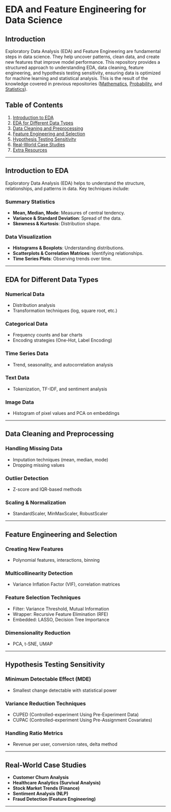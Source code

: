 # EDA and Feature Engineering for Data Science

## Introduction

Exploratory Data Analysis (EDA) and Feature Engineering are fundamental steps in data science. They help uncover patterns, clean data, and create new features that improve model performance. This repository provides a structured approach to understanding EDA, data cleaning, feature engineering, and hypothesis testing sensitivity, ensuring data is optimized for machine learning and statistical analysis. This is the result of the knowledge covered in previous repositories ([Mathematics](https://github.com/H0wl3r2001/DataScientist_Mathematics), [Probability](https://github.com/H0wl3r2001/DataScientist_Probability), and [Statistics](https://github.com/H0wl3r2001/DataScientist_Statistics)).

## Table of Contents

1. [Introduction to EDA](#introduction-to-eda)
2. [EDA for Different Data Types](#eda-for-different-data-types)
3. [Data Cleaning and Preprocessing](#data-cleaning-and-preprocessing)
4. [Feature Engineering and Selection](#feature-engineering-and-selection)
5. [Hypothesis Testing Sensitivity](#hypothesis-testing-sensitivity)
6. [Real-World Case Studies](#real-world-case-studies)
7. [Extra Resources](#extra-resources)

---

## Introduction to EDA

Exploratory Data Analysis (EDA) helps to understand the structure, relationships, and patterns in data. Key techniques include:

### Summary Statistics
- **Mean, Median, Mode**: Measures of central tendency.
- **Variance & Standard Deviation**: Spread of the data.
- **Skewness & Kurtosis**: Distribution shape.

### Data Visualization
- **Histograms & Boxplots**: Understanding distributions.
- **Scatterplots & Correlation Matrices**: Identifying relationships.
- **Time Series Plots**: Observing trends over time.

---

## EDA for Different Data Types

### Numerical Data
- Distribution analysis
- Transformation techniques (log, square root, etc.)

### Categorical Data
- Frequency counts and bar charts
- Encoding strategies (One-Hot, Label Encoding)

### Time Series Data
- Trend, seasonality, and autocorrelation analysis

### Text Data
- Tokenization, TF-IDF, and sentiment analysis

### Image Data
- Histogram of pixel values and PCA on embeddings

---

## Data Cleaning and Preprocessing

### Handling Missing Data
- Imputation techniques (mean, median, mode)
- Dropping missing values

### Outlier Detection
- Z-score and IQR-based methods

### Scaling & Normalization
- StandardScaler, MinMaxScaler, RobustScaler

---

## Feature Engineering and Selection

### Creating New Features
- Polynomial features, interactions, binning

### Multicollinearity Detection
- Variance Inflation Factor (VIF), correlation matrices

### Feature Selection Techniques
- Filter: Variance Threshold, Mutual Information
- Wrapper: Recursive Feature Elimination (RFE)
- Embedded: LASSO, Decision Tree Importance

### Dimensionality Reduction
- PCA, t-SNE, UMAP

---

## Hypothesis Testing Sensitivity

### Minimum Detectable Effect (MDE)
- Smallest change detectable with statistical power

### Variance Reduction Techniques
- CUPED (Controlled-experiment Using Pre-Experiment Data)
- CUPAC (Controlled-experiment Using Pre-Assignment Covariates)

### Handling Ratio Metrics
- Revenue per user, conversion rates, delta method

---

## Real-World Case Studies

- **Customer Churn Analysis**
- **Healthcare Analytics (Survival Analysis)**
- **Stock Market Trends (Finance)**
- **Sentiment Analysis (NLP)**
- **Fraud Detection (Feature Engineering)**

---